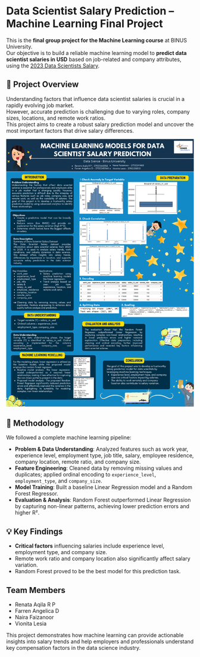 # Data Scientist Salary Prediction – Machine Learning Final Project

This is the **final group project for the Machine Learning course** at BINUS University.  
Our objective is to build a reliable machine learning model to **predict data scientist salaries in USD** based on job-related and company attributes, using the [2023 Data Scientists Salary](https://www.kaggle.com/datasets/henryshan/2023-data-scientists-salary).

## 🎯 Project Overview
Understanding factors that influence data scientist salaries is crucial in a rapidly evolving job market.  
However, accurate prediction is challenging due to varying roles, company sizes, locations, and remote work ratios.  
This project aims to create a robust salary prediction model and uncover the most important factors that drive salary differences.

![Poster](Poster.png)

## 📝 Methodology
We followed a complete machine learning pipeline:
- **Problem & Data Understanding**: Analyzed features such as work year, experience level, employment type, job title, salary, employee residence, company location, remote ratio, and company size.
- **Feature Engineering**: Cleaned data by removing missing values and duplicates; applied ordinal encoding to `experience_level`, `employment_type`, and `company_size`.
- **Model Training**: Built a baseline Linear Regression model and a Random Forest Regressor.
- **Evaluation & Analysis**: Random Forest outperformed Linear Regression by capturing non-linear patterns, achieving lower prediction errors and higher R².

## 💡 Key Findings
- **Critical factors** influencing salaries include experience level, employment type, and company size.
- Remote work ratio and company location also significantly affect salary variation.
- Random Forest proved to be the best model for this prediction task.

## Team Members
- Renata Aqila R P
- Farren Angelica D
- Naira Faizanoor
- Vionita Lesia


This project demonstrates how machine learning can provide actionable insights into salary trends and help employers and professionals understand key compensation factors in the data science industry.
